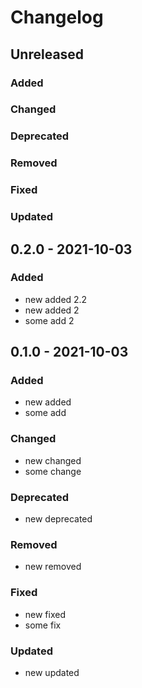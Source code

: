 # Changelog

## Unreleased

### Added

### Changed

### Deprecated

### Removed

### Fixed

### Updated

## 0.2.0 - 2021-10-03

### Added

- new added 2.2
- new added 2
- some add 2

## 0.1.0 - 2021-10-03

### Added

- new added
- some add

### Changed

- new changed
- some change

### Deprecated

- new deprecated

### Removed

- new removed

### Fixed

- new fixed
- some fix

### Updated

- new updated
